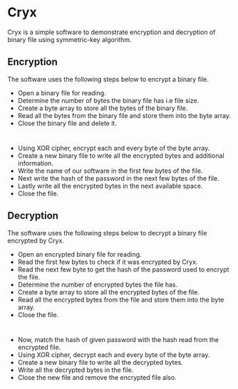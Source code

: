 # Cryx
Cryx is a simple software to demonstrate encryption and decryption of binary file using symmetric-key algorithm.


## Encryption

The software uses the following steps below to encrypt a binary file.

* Open a binary file for reading.
* Determine the number of bytes the binary file has i.e file size.
* Create a byte array to store all the bytes of the binary file.
* Read all the bytes from the binary file and store them into the byte array.
* Close the binary file and delete it.
#
* Using XOR cipher, encrypt each and every byte of the byte array.
* Create a new binary file to write all the encrypted bytes and additional information.
* Write the name of our software in the first few bytes of the file.
* Next write the hash of the password in the next few bytes of the file.
* Lastly write all the encrypted bytes in the next available space.
* Close the file.



## Decryption

The software uses the following steps below to decrypt a binary file encrypted by Cryx.

* Open an encrypted binary file for reading.
* Read the first few bytes to check if it was encrypted by Cryx.
* Read the next few byte to get the hash of the password used to encrypt the file.
* Determine the number of encrypted bytes the file has.
* Create a byte array to store all the encrypted bytes of the file.
* Read all the encrypted bytes from the file and store them into the byte array.
* Close the file.
#
* Now, match the hash of given password with the hash read from the encrypted file.
* Using XOR cipher, decrypt each and every byte of the byte array.
* Create a new binary file to write all the decrypted bytes.
* Write all the decrypted bytes in the file.
* Close the new file and remove the encrypted file also.
